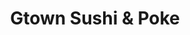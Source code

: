 ---
layout: place
title: Gtown Sushi & Poke
permalink: /district-of-columbia/washington/gtown-sushi-poke.html
stateAbbr: DC
stateName: District of Columbia
cityName: Washington
seo:
  type: restaurant
  links: https://gtownsushipoke.com/
place_id: ChIJ8_PX4oq3t4kRi7rXiXDKd64
photos:
  - name: >-
      places/ChIJ8_PX4oq3t4kRi7rXiXDKd64/photos/AeeoHcJtImc17ZrV6GI5PXycXg-tFz89QdfM6owQmHI4jrqNUFv9uecOtfGsmQvfk9xWJUGOQA8IEupGz-PfNs6xt7sHWAZccv2k_QikRG3Xe6y9Pk_pauOrSc3zrRSfCUZx5ERsZpUmxERlh8yNGbeWYwK_ZUooab_I1XwdLQavVwvb7fEHMezCWYBu1CTP1Ndnt5b_kxVOPV0k8ILrkSxn_KYkeKTyudmZd7AcH-h8mxFdGkRrzw9xxJRxYAu0R6MJ1l66O46ipDwUgK3538Kgp59NJU7qnUbPGIcapF_S8Ojh4w
    widthPx: 3000
    heightPx: 4000
    authorAttributions:
      - displayName: Gtown Sushi & Poke
        uri: https://maps.google.com/maps/contrib/108143083030106190232
        photoUri: >-
          https://lh3.googleusercontent.com/a-/ALV-UjW8MXG-CHHc7eWVkR9Q_Ep6570g470r0GcZpeQLbs8jPQ6p6_w=s100-p-k-no-mo
    flagContentUri: >-
      https://www.google.com/local/imagery/report/?cb_client=maps_api_places.places_api&image_key=!1e10!2sAF1QipPoKx1B3sobAFWCMXtf1K1UoXCTrHep2w3YIZvL&hl=en-US
    googleMapsUri: >-
      https://www.google.com/maps/place//data=!3m4!1e2!3m2!1sAF1QipPoKx1B3sobAFWCMXtf1K1UoXCTrHep2w3YIZvL!2e10!4m2!3m1!1s0x89b7b78ae2d7f3f3:0xae77ca7089d7ba8b
  - name: >-
      places/ChIJ8_PX4oq3t4kRi7rXiXDKd64/photos/AeeoHcIPxqN9Z0qnz5Cf40RbjcKrkJwtBg_6_G95XtL3LWCTLltFKPAlqaekXyidVZg2Fps-fp6aVD4Tp3T-OtmEEbryN0fLUEBx2Xq4vWlXSwzs7y6CEKboQ9zuVSQim990tExxRyUjI-ikn_PP9FIEfAua7YGbXKH6kmqYNrr6z2dd8zfVxwDrH9BPlowGeK6-AYpvziT2czfjSJR2Tpu7TH1lA5jvrPIxhQ0GNoewzTV6tzCSudwVcWy8ZxaaKycqfcJffLFHhpBU0Thn08bDjVy-Riev5oOe4ezJ4klhTq5pbw
    widthPx: 1600
    heightPx: 1200
    authorAttributions:
      - displayName: Gtown Sushi & Poke
        uri: https://maps.google.com/maps/contrib/108143083030106190232
        photoUri: >-
          https://lh3.googleusercontent.com/a-/ALV-UjW8MXG-CHHc7eWVkR9Q_Ep6570g470r0GcZpeQLbs8jPQ6p6_w=s100-p-k-no-mo
    flagContentUri: >-
      https://www.google.com/local/imagery/report/?cb_client=maps_api_places.places_api&image_key=!1e10!2sAF1QipM6p1lepasOfrjoUfqY_c0swoiUD-1UPPUj5mPd&hl=en-US
    googleMapsUri: >-
      https://www.google.com/maps/place//data=!3m4!1e2!3m2!1sAF1QipM6p1lepasOfrjoUfqY_c0swoiUD-1UPPUj5mPd!2e10!4m2!3m1!1s0x89b7b78ae2d7f3f3:0xae77ca7089d7ba8b
  - name: >-
      places/ChIJ8_PX4oq3t4kRi7rXiXDKd64/photos/AeeoHcJ7cKi7fADyemrHn7jrWKix23spC71YUcluWRUi7ESojeWnistdB0g1s-KJZN05IKb2ihe-Tb3ik4UGw_SqsHaxJxKZU79oTkUKa3wGPdH6eQ1I3A0wOJtMVyqtRyBKN37SHpUWH6u5YP98AcSvsdPq4J90HqB8G_sa1d4O_ADU-2QkLTE-epvtck0YziqXgzStHoKb8zPiWmRrDA8ob8LYeYIHx26L8izSCWpNAU7LHxWXICI7rP7EP9oJ-6qQ2x9I1GPweLdBkWQKIY_FpDxnz7DoZstBAwR-fZrWN1K5N4DXu6-abVp4lm_NhYDWK2pMnx8Ffy4DS9xpf_7XITe7oWzu2irD7nuqYWoAjJJ4PYzQO8XOyAbiwa2iJo4d55D0aXDxf0htVTEuw1YyptxMvqd1TTFEhmyt9Sta44tXI9Q
    widthPx: 1171
    heightPx: 816
    authorAttributions:
      - displayName: hayden van dyke
        uri: https://maps.google.com/maps/contrib/109311087415197034739
        photoUri: >-
          https://lh3.googleusercontent.com/a/ACg8ocLyR5coJB_5HATg_CLE8ECSl7oEVMXQRarP0ZFvAiSZp4LIJw=s100-p-k-no-mo
    flagContentUri: >-
      https://www.google.com/local/imagery/report/?cb_client=maps_api_places.places_api&image_key=!1e10!2sCIHM0ogKEICAgMDgw-GPiAE&hl=en-US
    googleMapsUri: >-
      https://www.google.com/maps/place//data=!3m4!1e2!3m2!1sCIHM0ogKEICAgMDgw-GPiAE!2e10!4m2!3m1!1s0x89b7b78ae2d7f3f3:0xae77ca7089d7ba8b
  - name: >-
      places/ChIJ8_PX4oq3t4kRi7rXiXDKd64/photos/AeeoHcLlLj5JQPRkq5Y7uhWjh20HJiyhoG_goRynBsyA3SQAteoePAvGl7bBlq5asykXeZEQlXZ7PTIOndJYifRxyper3nfWpCrkYrHHK3YdBayuhncTYnwefpRaf94XqupbaN4GPdKe9vdceFCagAhWxUo_6otUw2A-lyWMh8yUv5Z_pxIC5Saq1PWzoSE0goAhpSxVZESIthsuhR-Vnqs6iKPCGPznIOsrSwEXarwrvPicuHcZbF39sekV10aRYOnLxlSF_t61LI5TuEiXGe82XnVfco4Ov5C0psNPenbhI5XX4cBqM6Qlwj1Vz-cA6KKADoTQYJas-M-aypM7dZBO4wBU6ahr8chHlvvHhC34WV6VGFmx4aUCB6it6uYPVNNKtv_x9Uj8netiu4kvclZB0kS6NZ4Ua_5zwNAUDO9O10U49A
    widthPx: 4040
    heightPx: 4294
    authorAttributions:
      - displayName: Jessica O
        uri: https://maps.google.com/maps/contrib/110724777445242889203
        photoUri: >-
          https://lh3.googleusercontent.com/a/ACg8ocKuorOguAKUV31NmY7QRZpLmGbiy-MaaahdljUMbxqp_2CFt3g=s100-p-k-no-mo
    flagContentUri: >-
      https://www.google.com/local/imagery/report/?cb_client=maps_api_places.places_api&image_key=!1e10!2sCIHM0ogKEICAgMCA5My1eg&hl=en-US
    googleMapsUri: >-
      https://www.google.com/maps/place//data=!3m4!1e2!3m2!1sCIHM0ogKEICAgMCA5My1eg!2e10!4m2!3m1!1s0x89b7b78ae2d7f3f3:0xae77ca7089d7ba8b
  - name: >-
      places/ChIJ8_PX4oq3t4kRi7rXiXDKd64/photos/AeeoHcJKZEOw7KcK0pkDC2HPJi993iIYWp8GQcZ4RDhZwKZIIjFZuyUh5SY_GfdZfGbybWkgAV8uEIFk9E3yc7CkmsSNZnJPBr0wQAYL5R8bN9CBLzIEAvehSxwgqC_IcDcMVtTP7sKlgyi-eILl5Det_s_gX7bYUlQz5BKxDMkQHH9wooIslcB_Pp-vnXHsXJmH7t1g2ek6aLM-nHz_wFo5CyOP9BAWJmDpOitNxYZkMf83YJS1XTurVxhMxErTpZp2q-ARYPpANCdnBgMdcSs3bAFzpVHyxwLBx4XN4p4pbMYjZohrhV2ydKCZ9MyUDcvg4qh3U7che77MQit7u0jED2eQaeKTtgevhyCJJ73zDv8yf2cIFJcfZsaTo_Hfi5BJtjdRvd__EmrhjVPZiElqN_o-LbnnS79Fu_orkSDNiE-1oCxX
    widthPx: 3024
    heightPx: 4032
    authorAttributions:
      - displayName: F G
        uri: https://maps.google.com/maps/contrib/110679176193167303415
        photoUri: >-
          https://lh3.googleusercontent.com/a/ACg8ocLzD4w2FEk2mZWSPyXjN_Am1OD45_X37FDIQuzyFAf8VQd1kQ=s100-p-k-no-mo
    flagContentUri: >-
      https://www.google.com/local/imagery/report/?cb_client=maps_api_places.places_api&image_key=!1e10!2sCIHM0ogKEICAgIDb9ef9iAE&hl=en-US
    googleMapsUri: >-
      https://www.google.com/maps/place//data=!3m4!1e2!3m2!1sCIHM0ogKEICAgIDb9ef9iAE!2e10!4m2!3m1!1s0x89b7b78ae2d7f3f3:0xae77ca7089d7ba8b
  - name: >-
      places/ChIJ8_PX4oq3t4kRi7rXiXDKd64/photos/AeeoHcIyuoP_OZvo8eGU7KFvyODfqoBWl_Ni2B82Z0GKXUmg15Hau4dl9UEeKgZC0lKnVD-ptxMk9AlHAgD3h0Hvp8JQkUXmoCk9Htnh7LQNGezvavQZF9Ni_SQ-YceiQ-iH9pdKP8WOelUloJ9iNcagXgvKkDOb9l8pby_1MuDI92A_WjI5fCIthk-GLG3wvq6I9ghO0X8XD_ZAtJRcSoXTjceC5ZDZ131T18mqyrVWev_5foE_qDmna6dr8kT_MIjNhQbAQbI58y9JU_WJMBhFUeF-Wifar5TBUjuTdaFSVAGRYw9B5TysI2923sQkHhtpJjuIZpoNNKORLSmYYfCoJ6LSLjTMS2CYLCHOKFaB8XRWYxqxLrbyMvP-pKAbJAgIw6b8mkbyNSHOSDkhXYJwuHjw50Yjl2BP5Qo2m-81HCwQilpy
    widthPx: 4800
    heightPx: 3600
    authorAttributions:
      - displayName: Angela Yang
        uri: https://maps.google.com/maps/contrib/107693402041470383389
        photoUri: >-
          https://lh3.googleusercontent.com/a-/ALV-UjVo5W5F0jqYjWS_N4Jx-C_9-yJOl4JwkVxMHe4z_EEqVuTt80ikDw=s100-p-k-no-mo
    flagContentUri: >-
      https://www.google.com/local/imagery/report/?cb_client=maps_api_places.places_api&image_key=!1e10!2sCIHM0ogKEICAgICf-ZSN6gE&hl=en-US
    googleMapsUri: >-
      https://www.google.com/maps/place//data=!3m4!1e2!3m2!1sCIHM0ogKEICAgICf-ZSN6gE!2e10!4m2!3m1!1s0x89b7b78ae2d7f3f3:0xae77ca7089d7ba8b
  - name: >-
      places/ChIJ8_PX4oq3t4kRi7rXiXDKd64/photos/AeeoHcLftHKEmfLfn8ccJhMTqhlhI_jIJJaAVyWDfCTBKl0zHDPHxgC-rXScKf72TeKTe-hDRgZdYvRBA9NBQrZ_j7x6m_VSrmj40J7tcY_wufDMNRBXzVpJput9YzTR0_hL00i5JhXfu1OQDSM1hX8KS36mBTez4Q3138bc-1YLT0DC5Ldj4FiJQBA133v5J_uGeNBJbydHPIvZzJrDhC8_-ezYYroqv7urxot2kaCaNUJUTZu0bPih_NHZ9pHWeZut5zbPG6Kb1RqSit7YacABIe1zwQHDh1yhsKXtnQNesp0rYQ
    widthPx: 4000
    heightPx: 3000
    authorAttributions:
      - displayName: Gtown Sushi & Poke
        uri: https://maps.google.com/maps/contrib/108143083030106190232
        photoUri: >-
          https://lh3.googleusercontent.com/a-/ALV-UjW8MXG-CHHc7eWVkR9Q_Ep6570g470r0GcZpeQLbs8jPQ6p6_w=s100-p-k-no-mo
    flagContentUri: >-
      https://www.google.com/local/imagery/report/?cb_client=maps_api_places.places_api&image_key=!1e10!2sAF1QipOJHrwFdrcbqO3NVbg_-ubPz4rP3DqLdEJG-u5P&hl=en-US
    googleMapsUri: >-
      https://www.google.com/maps/place//data=!3m4!1e2!3m2!1sAF1QipOJHrwFdrcbqO3NVbg_-ubPz4rP3DqLdEJG-u5P!2e10!4m2!3m1!1s0x89b7b78ae2d7f3f3:0xae77ca7089d7ba8b
  - name: >-
      places/ChIJ8_PX4oq3t4kRi7rXiXDKd64/photos/AeeoHcJD4qsgeRe2jlMA6M_cbUogevRyDVf8l4SrONUCmiFF-J362Yo2xHFA80zhVCQbBA_BZrhtdUmaPv6g3BehZEa7HqVLhD0LZOsS_5AMazFPrfdLcVEU3_luT3oVhvU9jy44KN6AVyqezQPjFZL1VjiTFOSFb26UpkT1LY8B47VGNE4T6wdp-KH4x90SAoZZKdGc6wf8OPLKpelZpro5jr3SUcjBFNwlJsbcXB1FCmmxSkbpb4jokSASEnRvInHuR4PlKlIjIV3V3hifVRwLYhFScI-nApqy49JB49Knh12DZg
    widthPx: 1200
    heightPx: 1600
    authorAttributions:
      - displayName: Gtown Sushi & Poke
        uri: https://maps.google.com/maps/contrib/108143083030106190232
        photoUri: >-
          https://lh3.googleusercontent.com/a-/ALV-UjW8MXG-CHHc7eWVkR9Q_Ep6570g470r0GcZpeQLbs8jPQ6p6_w=s100-p-k-no-mo
    flagContentUri: >-
      https://www.google.com/local/imagery/report/?cb_client=maps_api_places.places_api&image_key=!1e10!2sAF1QipOVzZQ45PhuGBG5wEwmvDrfEA7mugxZMQCmS_Qs&hl=en-US
    googleMapsUri: >-
      https://www.google.com/maps/place//data=!3m4!1e2!3m2!1sAF1QipOVzZQ45PhuGBG5wEwmvDrfEA7mugxZMQCmS_Qs!2e10!4m2!3m1!1s0x89b7b78ae2d7f3f3:0xae77ca7089d7ba8b
  - name: >-
      places/ChIJ8_PX4oq3t4kRi7rXiXDKd64/photos/AeeoHcJGLQvgx8RqwRuhE3ETtmKGqgbSaPzwHQzqGVMw7JmrAUqUtEqFbDub4Js6xn10LeYkn2SYpiZwF5Yxvm_6dv2IpKJjnyRuL6QIUXNJk6uY3i-utBlOE8J_RxOAMf7oqaQ0saaXXzoIktMXPrWU6sHhqH1DCLKiq4AuIfbdVw2Mum_OfGIjOCeAKXNnr8o-pSJrUP_A7LezKkD-ABD6-auYuUpvGuCziNrJhKWT7DOzClnvquSe9PgCXkADzfFaJuFjWs5pzju1GH3E1kcxm7SFJOJNIFQjkVYFhzeQbHo1xg
    widthPx: 800
    heightPx: 600
    authorAttributions:
      - displayName: Gtown Sushi & Poke
        uri: https://maps.google.com/maps/contrib/108143083030106190232
        photoUri: >-
          https://lh3.googleusercontent.com/a-/ALV-UjW8MXG-CHHc7eWVkR9Q_Ep6570g470r0GcZpeQLbs8jPQ6p6_w=s100-p-k-no-mo
    flagContentUri: >-
      https://www.google.com/local/imagery/report/?cb_client=maps_api_places.places_api&image_key=!1e10!2sAF1QipOTNGkX3N-GMBebjOJRo9TCc6QlOXMZxmwuwtqk&hl=en-US
    googleMapsUri: >-
      https://www.google.com/maps/place//data=!3m4!1e2!3m2!1sAF1QipOTNGkX3N-GMBebjOJRo9TCc6QlOXMZxmwuwtqk!2e10!4m2!3m1!1s0x89b7b78ae2d7f3f3:0xae77ca7089d7ba8b
  - name: >-
      places/ChIJ8_PX4oq3t4kRi7rXiXDKd64/photos/AeeoHcLC3R_0wKTFJCOO1Pt6UFW5qj9HwBnM3hrt1dKbah_RM3FoHywvjDpMLTGbxp_qjPjAeWlYh1VY_LwfJJGngALRbCSkjII2TFUTHsfoleorQPKqRVTuPYuhik6mXlt72ljOC0LjDf3z3ozYPlvF7OLQs-Jl-J1zZu1aVKxxkTPJjcRshCF2t9pCn0mhuewwgoAIClnyNmUvSxPPIoqzD1qOFsreRElIf0F8lBLwP3FVc4B5enD1jD5ewp-L6-fO-LXdgr2Y-JBztd8b16tFtAJHOHsT4P2GFUrWamMZscQW6RrJL2siInMZKRcwUeXbRoqlx0gSKXphCkHqxDAvfllwjU-qzdSezZAqCkbWVMPsYjtgQIoT71Li5YCgN5sy2LLL-7IvCiN8PRYdT_oOxXpZgdHM4wx4c6U8BX2WAfyX9wtb
    widthPx: 3600
    heightPx: 4800
    authorAttributions:
      - displayName: Zuleirys Santana Rodriguez
        uri: https://maps.google.com/maps/contrib/108558131999500531330
        photoUri: >-
          https://lh3.googleusercontent.com/a-/ALV-UjXRYOjkz8Kpqq4A605b6fMLM_8Cmv_xPM4gjoqSackVwIgGq-0a=s100-p-k-no-mo
    flagContentUri: >-
      https://www.google.com/local/imagery/report/?cb_client=maps_api_places.places_api&image_key=!1e10!2sCIHM0ogKEICAgIDPsrDXlAE&hl=en-US
    googleMapsUri: >-
      https://www.google.com/maps/place//data=!3m4!1e2!3m2!1sCIHM0ogKEICAgIDPsrDXlAE!2e10!4m2!3m1!1s0x89b7b78ae2d7f3f3:0xae77ca7089d7ba8b
address: '3050 Water St NW #130, Washington, DC 20007, USA'
street: '3050 Water St NW #130'
city: Washington
state: DC
zip: '20007'
country: USA
neighborhood: Northwest Washington
latitude: '38.901846'
longitude: '-77.060201'
accessibility_options:
  wheelchairAccessibleParking: true
  wheelchairAccessibleEntrance: true
  wheelchairAccessibleRestroom: true
  wheelchairAccessibleSeating: true
business_status: OPERATIONAL
name: Gtown Sushi & Poke
google_maps_links:
  directionsUri: >-
    https://www.google.com/maps/dir//''/data=!4m7!4m6!1m1!4e2!1m2!1m1!1s0x89b7b78ae2d7f3f3:0xae77ca7089d7ba8b!3e0
  placeUri: https://maps.google.com/?cid=12571739469525793419
  writeAReviewUri: >-
    https://www.google.com/maps/place//data=!4m3!3m2!1s0x89b7b78ae2d7f3f3:0xae77ca7089d7ba8b!12e1
  reviewsUri: >-
    https://www.google.com/maps/place//data=!4m4!3m3!1s0x89b7b78ae2d7f3f3:0xae77ca7089d7ba8b!9m1!1b1
  photosUri: >-
    https://www.google.com/maps/place//data=!4m3!3m2!1s0x89b7b78ae2d7f3f3:0xae77ca7089d7ba8b!10e5
primary_type: Japanese Restaurant
opening_hours:
  regular: null
  current: null
secondary_opening_hours:
  regular:
    weekdayDescriptions: null
    type: null
  current:
    weekdayDescriptions: null
    type: null
phone: (202) 815-1441
price_level: null
price_range: $10 &ndash; $20
rating: '4.9'
rating_count: 0
website: https://gtownsushipoke.com/
description: >-
  Discover Gtown Sushi & Poke in Washington, DC$$$Gtown Sushi & Poke in
  Washington, DC, stands out as a welcoming Japanese eatery specializing in
  fresh sushi and poke bowls that highlight high-quality ingredients and
  creative flavors. This spot offers a variety of Asian-inspired dishes,
  including satisfying rolls and ramen, perfect for those seeking a casual meal
  in the vibrant Georgetown area. With its cozy atmosphere and affordable
  pricing, it's an ideal choice for anyone looking for a relaxed dining
  experience without breaking the bank. Accessibility features like
  wheelchair-friendly entrances and seating add to its appeal, making it easy
  for everyone to enjoy. Whether you're searching for top-rated sushi options
  nearby, this place delivers a delightful blend of taste and convenience.
generative_summary: >-
  Discover Gtown Sushi & Poke in Washington, DC$$$Gtown Sushi & Poke in
  Washington, DC, stands out as a welcoming Japanese eatery specializing in
  fresh sushi and poke bowls that highlight high-quality ingredients and
  creative flavors. This spot offers a variety of Asian-inspired dishes,
  including satisfying rolls and ramen, perfect for those seeking a casual meal
  in the vibrant Georgetown area. With its cozy atmosphere and affordable
  pricing, it's an ideal choice for anyone looking for a relaxed dining
  experience without breaking the bank. Accessibility features like
  wheelchair-friendly entrances and seating add to its appeal, making it easy
  for everyone to enjoy. Whether you're searching for top-rated sushi options
  nearby, this place delivers a delightful blend of taste and convenience.
generative_disclosure: Summarized by AI using the Grok-3-Mini model.
reviews:
  - name: >-
      places/ChIJ8_PX4oq3t4kRi7rXiXDKd64/reviews/ChdDSUhNMG9nS0VJQ0FnTUR3aUpPc2lnRRAB
    relativePublishTimeDescription: 3 weeks ago
    rating: 5
    text:
      text: >-
        A great spot for lunch while in Georgetown. Minimal seating inside but
        wasn’t a problem for us. We were able to try a variety of items (sushi,
        ramen, and poke) and each was made well and ingredients were fresh.
      languageCode: en
    originalText:
      text: >-
        A great spot for lunch while in Georgetown. Minimal seating inside but
        wasn’t a problem for us. We were able to try a variety of items (sushi,
        ramen, and poke) and each was made well and ingredients were fresh.
      languageCode: en
    authorAttribution:
      displayName: Adriane G
      uri: https://www.google.com/maps/contrib/112541118708333485716/reviews
      photoUri: >-
        https://lh3.googleusercontent.com/a-/ALV-UjW0WMtVnYdnGA3biCAh8khgmRcOvEYNVc8EiO7HHny-dKgBdxQi=s128-c0x00000000-cc-rp-mo-ba4
    publishTime: '2025-03-23T02:08:24.226268Z'
    flagContentUri: >-
      https://www.google.com/local/review/rap/report?postId=ChdDSUhNMG9nS0VJQ0FnTUR3aUpPc2lnRRAB&d=17924085&t=1
    googleMapsUri: >-
      https://www.google.com/maps/reviews/data=!4m6!14m5!1m4!2m3!1sChdDSUhNMG9nS0VJQ0FnTUR3aUpPc2lnRRAB!2m1!1s0x89b7b78ae2d7f3f3:0xae77ca7089d7ba8b
  - name: >-
      places/ChIJ8_PX4oq3t4kRi7rXiXDKd64/reviews/ChZDSUhNMG9nS0VJQ0FnSURQc3JEWFpBEAE
    relativePublishTimeDescription: 4 months ago
    rating: 5
    text:
      text: >-
        My boyfriend and I just went there for lunch today and it was AMAZING!
        Great atmosphere, very relaxing and everything is so clean and
        organized! The service was very fast, super friendly and the food was
        perfect!! Good variety, very affordable prices, the quality is GREAT and
        will certainly be coming back more often. 100% recommend!
      languageCode: en
    originalText:
      text: >-
        My boyfriend and I just went there for lunch today and it was AMAZING!
        Great atmosphere, very relaxing and everything is so clean and
        organized! The service was very fast, super friendly and the food was
        perfect!! Good variety, very affordable prices, the quality is GREAT and
        will certainly be coming back more often. 100% recommend!
      languageCode: en
    authorAttribution:
      displayName: Zuleirys Santana Rodriguez
      uri: https://www.google.com/maps/contrib/108558131999500531330/reviews
      photoUri: >-
        https://lh3.googleusercontent.com/a-/ALV-UjXRYOjkz8Kpqq4A605b6fMLM_8Cmv_xPM4gjoqSackVwIgGq-0a=s128-c0x00000000-cc-rp-mo-ba4
    publishTime: '2024-11-30T18:09:28.765424Z'
    flagContentUri: >-
      https://www.google.com/local/review/rap/report?postId=ChZDSUhNMG9nS0VJQ0FnSURQc3JEWFpBEAE&d=17924085&t=1
    googleMapsUri: >-
      https://www.google.com/maps/reviews/data=!4m6!14m5!1m4!2m3!1sChZDSUhNMG9nS0VJQ0FnSURQc3JEWFpBEAE!2m1!1s0x89b7b78ae2d7f3f3:0xae77ca7089d7ba8b
  - name: >-
      places/ChIJ8_PX4oq3t4kRi7rXiXDKd64/reviews/ChZDSUhNMG9nS0VJQ0FnSUNmLVlUUFNnEAE
    relativePublishTimeDescription: 3 months ago
    rating: 5
    text:
      text: >-
        We ordered the spicy salmon roll, yellow tail roll, and the shrimp
        tempura roll. The food all tasted yummy, especially the Tonkotsu Ramen.
        😋🍜


        The owners were so sweet and super kind, really great customer service.
        We accidentally spilled some coke and were wiping the floor up when the
        manager came out and told us not to worry about it and then offered us a
        wet towel to wipe our personal belongings that got wet before wiping the
        floor. The interior is also so cute. They turn up the heater so it’s
        warm and cozy inside, just an fyi.
      languageCode: en
    originalText:
      text: >-
        We ordered the spicy salmon roll, yellow tail roll, and the shrimp
        tempura roll. The food all tasted yummy, especially the Tonkotsu Ramen.
        😋🍜


        The owners were so sweet and super kind, really great customer service.
        We accidentally spilled some coke and were wiping the floor up when the
        manager came out and told us not to worry about it and then offered us a
        wet towel to wipe our personal belongings that got wet before wiping the
        floor. The interior is also so cute. They turn up the heater so it’s
        warm and cozy inside, just an fyi.
      languageCode: en
    authorAttribution:
      displayName: Angela Yang
      uri: https://www.google.com/maps/contrib/107693402041470383389/reviews
      photoUri: >-
        https://lh3.googleusercontent.com/a-/ALV-UjVo5W5F0jqYjWS_N4Jx-C_9-yJOl4JwkVxMHe4z_EEqVuTt80ikDw=s128-c0x00000000-cc-rp-mo
    publishTime: '2024-12-30T19:01:33.202208Z'
    flagContentUri: >-
      https://www.google.com/local/review/rap/report?postId=ChZDSUhNMG9nS0VJQ0FnSUNmLVlUUFNnEAE&d=17924085&t=1
    googleMapsUri: >-
      https://www.google.com/maps/reviews/data=!4m6!14m5!1m4!2m3!1sChZDSUhNMG9nS0VJQ0FnSUNmLVlUUFNnEAE!2m1!1s0x89b7b78ae2d7f3f3:0xae77ca7089d7ba8b
  - name: >-
      places/ChIJ8_PX4oq3t4kRi7rXiXDKd64/reviews/ChdDSUhNMG9nS0VJQ0FnSURuN0pfeXRnRRAB
    relativePublishTimeDescription: 6 months ago
    rating: 5
    text:
      text: >-
        Gtown Sushi is my new go-to spot in Georgetown! It's right by the
        waterfront, which is awesome for a post-meal stroll. The owners are
        super friendly and always make you feel welcome.


        The sushi here is fresh and delicious. Also, it's reasonably priced so
        it won't break your bank.


        I always leave feeling satisfied whenever I dine in here. If you're in
        the area and craving sushi, definitely give Gtown Sushi a try. You won't
        regret it!
      languageCode: en
    originalText:
      text: >-
        Gtown Sushi is my new go-to spot in Georgetown! It's right by the
        waterfront, which is awesome for a post-meal stroll. The owners are
        super friendly and always make you feel welcome.


        The sushi here is fresh and delicious. Also, it's reasonably priced so
        it won't break your bank.


        I always leave feeling satisfied whenever I dine in here. If you're in
        the area and craving sushi, definitely give Gtown Sushi a try. You won't
        regret it!
      languageCode: en
    authorAttribution:
      displayName: Yuri Lee
      uri: https://www.google.com/maps/contrib/117164062385349752682/reviews
      photoUri: >-
        https://lh3.googleusercontent.com/a-/ALV-UjUBag4ukYjJCpEgUV6PJFzE9nUJ-3tLVF7tGm2fnHAbUm7XXw1DfQ=s128-c0x00000000-cc-rp-mo
    publishTime: '2024-10-04T01:46:15.079314Z'
    flagContentUri: >-
      https://www.google.com/local/review/rap/report?postId=ChdDSUhNMG9nS0VJQ0FnSURuN0pfeXRnRRAB&d=17924085&t=1
    googleMapsUri: >-
      https://www.google.com/maps/reviews/data=!4m6!14m5!1m4!2m3!1sChdDSUhNMG9nS0VJQ0FnSURuN0pfeXRnRRAB!2m1!1s0x89b7b78ae2d7f3f3:0xae77ca7089d7ba8b
  - name: >-
      places/ChIJ8_PX4oq3t4kRi7rXiXDKd64/reviews/ChZDSUhNMG9nS0VJQ0FnTURndy1HUGNBEAE
    relativePublishTimeDescription: a month ago
    rating: 5
    text:
      text: >-
        This sushi is banging. Affordable and delicious. Will absolutely be
        back.


        Sharing a pic of what was left when I remembered to take a pic. It was
        so good, I didn’t have time to pull out my camera. But I did have time
        to swallow it whole.
      languageCode: en
    originalText:
      text: >-
        This sushi is banging. Affordable and delicious. Will absolutely be
        back.


        Sharing a pic of what was left when I remembered to take a pic. It was
        so good, I didn’t have time to pull out my camera. But I did have time
        to swallow it whole.
      languageCode: en
    authorAttribution:
      displayName: hayden van dyke
      uri: https://www.google.com/maps/contrib/109311087415197034739/reviews
      photoUri: >-
        https://lh3.googleusercontent.com/a/ACg8ocLyR5coJB_5HATg_CLE8ECSl7oEVMXQRarP0ZFvAiSZp4LIJw=s128-c0x00000000-cc-rp-mo-ba3
    publishTime: '2025-02-27T01:19:46.807962Z'
    flagContentUri: >-
      https://www.google.com/local/review/rap/report?postId=ChZDSUhNMG9nS0VJQ0FnTURndy1HUGNBEAE&d=17924085&t=1
    googleMapsUri: >-
      https://www.google.com/maps/reviews/data=!4m6!14m5!1m4!2m3!1sChZDSUhNMG9nS0VJQ0FnTURndy1HUGNBEAE!2m1!1s0x89b7b78ae2d7f3f3:0xae77ca7089d7ba8b
review_summary: >-
  What Customers Love About This Sushi Spot$$$Folks rave about the fresh and
  flavorful sushi, poke, and other dishes that make for a satisfying meal
  without stretching the budget. Many appreciate the quick service and clean,
  organized vibe that turns a simple lunch into a pleasant outing. Reviewers
  often note the variety of options, like tasty rolls and ramen, which keep
  things exciting for groups or solo diners. Overall, the welcoming atmosphere
  and reliable quality have folks coming back, especially for affordable eats in
  a cozy setting. If you're on the hunt for great sushi places nearby, this spot
  consistently delivers a positive experience that's worth trying.
review_disclosure: Summarized by AI using the Grok-3-Mini model.
parking_options:
  freeParkingLot: false
  paidParkingLot: false
  freeStreetParking: false
  paidStreetParking: true
  valetParking: false
  freeGarageParking: false
  paidGarageParking: true
payment_options:
  acceptsCreditCards: true
  acceptsDebitCards: true
  acceptsCashOnly: false
  acceptsNfc: true
allow_dogs: null
curbside_pickup: false
delivery: true
dine_in: true
good_for_children: true
good_for_groups: null
good_for_sports: false
live_music: false
menu_for_children: false
outdoor_seating: false
reservable: false
restroom: true
serves_beer: false
serves_breakfast: false
serves_brunch: false
serves_cocktails: false
serves_coffee: false
serves_dinner: true
serves_dessert: false
serves_lunch: true
serves_vegetarian_food: true
serves_wine: false
takeout: true
update_category: pro
places_description: null

---